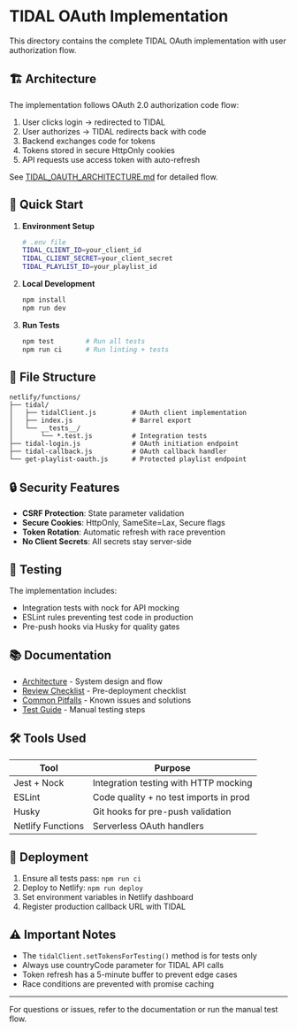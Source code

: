 # TIDAL OAuth Implementation

This directory contains the complete TIDAL OAuth implementation with user authorization flow.

## 🏗️ Architecture

The implementation follows OAuth 2.0 authorization code flow:

1. User clicks login → redirected to TIDAL
2. User authorizes → TIDAL redirects back with code
3. Backend exchanges code for tokens
4. Tokens stored in secure HttpOnly cookies
5. API requests use access token with auto-refresh

See [TIDAL_OAUTH_ARCHITECTURE.md](./TIDAL_OAUTH_ARCHITECTURE.md) for detailed flow.

## 🚀 Quick Start

1. **Environment Setup**
   ```bash
   # .env file
   TIDAL_CLIENT_ID=your_client_id
   TIDAL_CLIENT_SECRET=your_client_secret
   TIDAL_PLAYLIST_ID=your_playlist_id
   ```

2. **Local Development**
   ```bash
   npm install
   npm run dev
   ```

3. **Run Tests**
   ```bash
   npm test        # Run all tests
   npm run ci      # Run linting + tests
   ```

## 📁 File Structure

```
netlify/functions/
├── tidal/
│   ├── tidalClient.js         # OAuth client implementation
│   ├── index.js               # Barrel export
│   └── __tests__/
│       └── *.test.js          # Integration tests
├── tidal-login.js             # OAuth initiation endpoint
├── tidal-callback.js          # OAuth callback handler
└── get-playlist-oauth.js      # Protected playlist endpoint
```

## 🔒 Security Features

- **CSRF Protection**: State parameter validation
- **Secure Cookies**: HttpOnly, SameSite=Lax, Secure flags
- **Token Rotation**: Automatic refresh with race prevention
- **No Client Secrets**: All secrets stay server-side

## 🧪 Testing

The implementation includes:
- Integration tests with nock for API mocking
- ESLint rules preventing test code in production
- Pre-push hooks via Husky for quality gates

## 📚 Documentation

- [Architecture](./TIDAL_OAUTH_ARCHITECTURE.md) - System design and flow
- [Review Checklist](./REVIEW_CHECKLIST.md) - Pre-deployment checklist
- [Common Pitfalls](./COMMON_PITFALLS.md) - Known issues and solutions
- [Test Guide](./test-oauth-flow.md) - Manual testing steps

## 🛠️ Tools Used

| Tool | Purpose |
|------|---------|
| Jest + Nock | Integration testing with HTTP mocking |
| ESLint | Code quality + no test imports in prod |
| Husky | Git hooks for pre-push validation |
| Netlify Functions | Serverless OAuth handlers |

## 🏁 Deployment

1. Ensure all tests pass: `npm run ci`
2. Deploy to Netlify: `npm run deploy`
3. Set environment variables in Netlify dashboard
4. Register production callback URL with TIDAL

## ⚠️ Important Notes

- The `tidalClient.setTokensForTesting()` method is for tests only
- Always use countryCode parameter for TIDAL API calls
- Token refresh has a 5-minute buffer to prevent edge cases
- Race conditions are prevented with promise caching

---

For questions or issues, refer to the documentation or run the manual test flow.